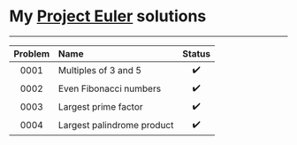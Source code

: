 # My [Project Euler](https://projecteuler.net/) solutions

---

| Problem   | Name                                                    | Status                 |
|:---------:|:--------------------------------------------------------|:----------------------:|
| 0001      | Multiples of 3 and 5                                    | :heavy_check_mark:     |
| 0002      | Even Fibonacci numbers                                  | :heavy_check_mark:     |
| 0003      | Largest prime factor                                    | :heavy_check_mark:     |
| 0004      | Largest palindrome product                              | :heavy_check_mark:     |